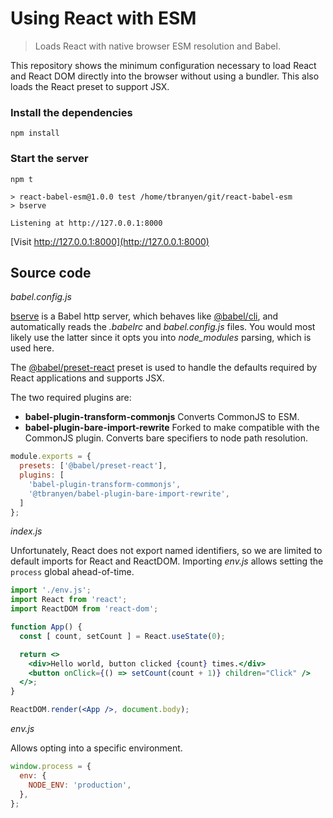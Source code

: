 # Using React with ESM

> Loads React with native browser ESM resolution and Babel.

This repository shows the minimum configuration necessary to load React and
React DOM directly into the browser without using a bundler. This also loads
the React preset to support JSX.

### Install the dependencies

```
npm install
```

### Start the server

```
npm t
```

```
> react-babel-esm@1.0.0 test /home/tbranyen/git/react-babel-esm
> bserve

Listening at http://127.0.0.1:8000
```

[Visit http://127.0.0.1:8000](http://127.0.0.1:8000)

## Source code

_babel.config.js_

[bserve](https://npmjs.org/bserve) is a Babel http server, which behaves like
[@babel/cli](https://babeljs.io/docs/en/babel-cli), and automatically reads the
_.babelrc_ and _babel.config.js_ files. You would most likely use the latter
since it opts you into _node&lowbar;modules_ parsing, which is used here.

The [@babel/preset-react](https://babeljs.io/docs/en/babel-preset-react) preset
is used to handle the defaults required by React applications and supports JSX.

The two required plugins are:

- **babel-plugin-transform-commonjs** Converts CommonJS to ESM.
- **babel-plugin-bare-import-rewrite** Forked to make compatible with the
  CommonJS plugin. Converts bare specifiers to node path resolution.

```js
module.exports = {
  presets: ['@babel/preset-react'],
  plugins: [
    'babel-plugin-transform-commonjs',
    '@tbranyen/babel-plugin-bare-import-rewrite',
  ]
};
```

_index.js_

Unfortunately, React does not export named identifiers, so we are limited to
default imports for React and ReactDOM. Importing _env.js_ allows setting the
`process` global ahead-of-time.

```jsx
import './env.js';
import React from 'react';
import ReactDOM from 'react-dom';

function App() {
  const [ count, setCount ] = React.useState(0);

  return <>
    <div>Hello world, button clicked {count} times.</div>
    <button onClick={() => setCount(count + 1)} children="Click" />
  </>;
}

ReactDOM.render(<App />, document.body);
```

_env.js_

Allows opting into a specific environment.

```js
window.process = {
  env: {
    NODE_ENV: 'production',
  },
};
```
